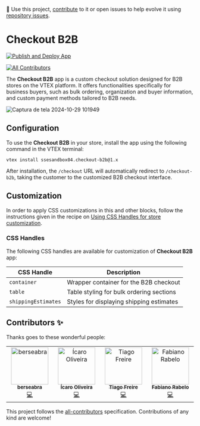 📢 Use this project, [contribute](https://github.com/cubos-vtex/checkout-b2b) to it or open issues to help evolve it using [repository issues](https://github.com/cubos-vtex/checkout-b2b/issues).

# Checkout B2B

[![Publish and Deploy App](https://github.com/cubos-vtex/checkout-b2b/actions/workflows/publish-and-deploy.yml/badge.svg)](https://github.com/cubos-vtex/checkout-b2b/actions/workflows/publish-and-deploy.yml)

<!-- DOCS-IGNORE:start -->
<!-- ALL-CONTRIBUTORS-BADGE:START - Do not remove or modify this section -->
[![All Contributors](https://img.shields.io/badge/all_contributors-4-orange.svg?style=flat-square)](#contributors-)
<!-- ALL-CONTRIBUTORS-BADGE:END -->
<!-- DOCS-IGNORE:end -->

The **Checkout B2B** app is a custom checkout solution designed for B2B stores on the VTEX platform. It offers functionalities specifically for business buyers, such as bulk ordering, organization and buyer information, and custom payment methods tailored to B2B needs.

![Captura de tela 2024-10-29 101949](https://github.com/user-attachments/assets/c796c2ed-b118-48ed-9e88-0e151b749317)

## Configuration

To use the **Checkout B2B** in your store, install the app using the following command in the VTEX terminal:

`vtex install ssesandbox04.checkout-b2b@1.x`

After installation, the `/checkout` URL will automatically redirect to `/checkout-b2b`, taking the customer to the customized B2B checkout interface.

## Customization

In order to apply CSS customizations in this and other blocks, follow the instructions given in the recipe on [Using CSS Handles for store customization](https://developers.vtex.com/docs/guides/vtex-io-documentation-using-css-handles-for-store-customization).

### CSS Handles

The following CSS handles are available for customization of **Checkout B2B** app:

| CSS Handle          | Description                              |
| ------------------- | ---------------------------------------- |
| `container`         | Wrapper container for the B2B checkout   |
| `table`             | Table styling for bulk ordering sections |
| `shippingEstimates` | Styles for displaying shipping estimates |

<!-- DOCS-IGNORE:start -->

## Contributors ✨

Thanks goes to these wonderful people:

<!-- ALL-CONTRIBUTORS-LIST:START - Do not remove or modify this section -->
<!-- prettier-ignore-start -->
<!-- markdownlint-disable -->
<table>
  <tbody>
    <tr>
      <td align="center" valign="top" width="14.28%"><a href="https://github.com/berseabra"><img src="https://avatars.githubusercontent.com/u/160257246?v=4?s=100" width="100px;" alt="berseabra"/><br /><sub><b>berseabra</b></sub></a><br /><a href="https://github.com/cubos-vtex/checkout-b2b/commits?author=berseabra" title="Code">💻</a></td>
      <td align="center" valign="top" width="14.28%"><a href="https://icaro.dev.br/"><img src="https://avatars.githubusercontent.com/u/20347877?v=4?s=100" width="100px;" alt="Ícaro Oliveira"/><br /><sub><b>Ícaro Oliveira</b></sub></a><br /><a href="https://github.com/cubos-vtex/checkout-b2b/commits?author=icaroov" title="Code">💻</a></td>
      <td align="center" valign="top" width="14.28%"><a href="https://github.com/tiago-freire"><img src="https://avatars.githubusercontent.com/u/921910?v=4?s=100" width="100px;" alt="Tiago Freire"/><br /><sub><b>Tiago Freire</b></sub></a><br /><a href="https://github.com/cubos-vtex/checkout-b2b/commits?author=tiago-freire" title="Code">💻</a></td>
      <td align="center" valign="top" width="14.28%"><a href="https://www.linkedin.com/in/raabelo/"><img src="https://avatars.githubusercontent.com/u/80130507?v=4?s=100" width="100px;" alt="Fabiano Rabelo"/><br /><sub><b>Fabiano Rabelo</b></sub></a><br /><a href="https://github.com/cubos-vtex/checkout-b2b/commits?author=raabelo" title="Code">💻</a></td>
    </tr>
  </tbody>
</table>

<!-- markdownlint-restore -->
<!-- prettier-ignore-end -->

<!-- ALL-CONTRIBUTORS-LIST:END -->

This project follows the [all-contributors](https://github.com/all-contributors/all-contributors) specification. Contributions of any kind are welcome!

<!-- DOCS-IGNORE:end -->
